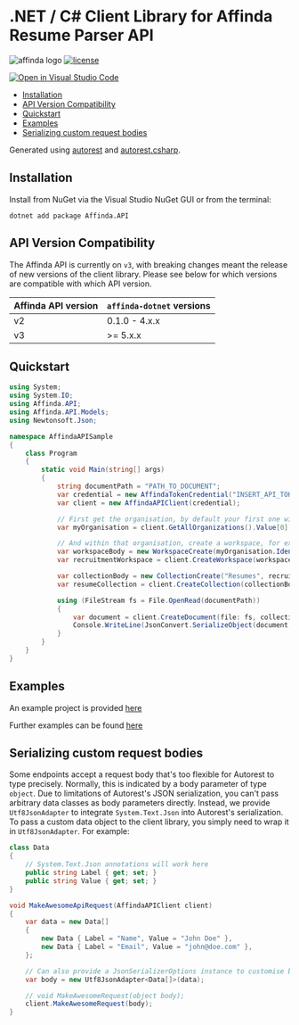 # .NET / C# Client Library for Affinda Resume Parser API

![affinda logo](https://api.affinda.com/static/documentation/affinda_logo_light.png)
[![license](https://img.shields.io/github/license/affinda/affinda-dotnet)](https://choosealicense.com/licenses/mit/)

[![Open in Visual Studio Code](https://open.vscode.dev/badges/open-in-vscode.svg)](https://open.vscode.dev/affinda/affinda-dotnet)


- [Installation](#installation)
- [API Version Compatibility](#api-version-compatibility)
- [Quickstart](#quickstart)
- [Examples](#examples)
- [Serializing custom request bodies](#serializing-custom-request-bodies)


Generated using [autorest](https://github.com/Azure/autorest)
and [autorest.csharp](https://github.com/Azure/autorest.csharp).

## Installation

Install from NuGet via the Visual Studio NuGet GUI or from the terminal:

```shell
dotnet add package Affinda.API
```

## API Version Compatibility

The Affinda API is currently on `v3`, with breaking changes meant the release of new versions of the client library.
Please see below for which versions are compatible with which API version.

| Affinda API version | `affinda-dotnet` versions |
| ------------------- | ------------------------- |
| v2                  | 0.1.0 - 4.x.x             |
| v3                  | \>= 5.x.x                 |

## Quickstart

```C#
using System;
using System.IO;
using Affinda.API;
using Affinda.API.Models;
using Newtonsoft.Json;

namespace AffindaAPISample
{
    class Program
    {
        static void Main(string[] args)
        {
            string documentPath = "PATH_TO_DOCUMENT";
            var credential = new AffindaTokenCredential("INSERT_API_TOKEN");
            var client = new AffindaAPIClient(credential);

            // First get the organisation, by default your first one will have free credits
            var myOrganisation = client.GetAllOrganizations().Value[0];

            // And within that organisation, create a workspace, for example for Recruitment:
            var workspaceBody = new WorkspaceCreate(myOrganisation.Identifier, "My Workspace");
            var recruitmentWorkspace = client.CreateWorkspace(workspaceBody).Value;

            var collectionBody = new CollectionCreate("Resumes", recruitmentWorkspace.Identifier, "resume");
            var resumeCollection = client.CreateCollection(collectionBody).Value;

            using (FileStream fs = File.OpenRead(documentPath))
            {
                var document = client.CreateDocument(file: fs, collection: resumeCollection.Identifier);
                Console.WriteLine(JsonConvert.SerializeObject(document, Formatting.Indented));
            }
        }
    }
}
```

## Examples

An example project is provided [here](./SampleProgram/SampleProgram.csproj)

Further examples can be found [here](./docs/samples_csharp.md)

## Serializing custom request bodies

Some endpoints accept a request body that's too flexible for Autorest to type precisely.
Normally, this is indicated by a body parameter of type `object`.
Due to limitations of Autorest's JSON serialization, you can't pass arbitrary data classes as body parameters directly.
Instead, we provide `Utf8JsonAdapter` to integrate `System.Text.Json` into Autorest's serialization.
To pass a custom data object to the client library, you simply need to wrap it in `Utf8JsonAdapter`.
For example:

```csharp
class Data
{
    // System.Text.Json annotations will work here
    public string Label { get; set; }
    public string Value { get; set; }
}

void MakeAwesomeApiRequest(AffindaAPIClient client)
{
    var data = new Data[]
    {
        new Data { Label = "Name", Value = "John Doe" },
        new Data { Label = "Email", Value = "john@doe.com" },
    };

    // Can also provide a JsonSerializerOptions instance to customise behaviour
    var body = new Utf8JsonAdapter<Data[]>(data);

    // void MakeAwesomeRequest(object body);
    client.MakeAwesomeRequest(body);
}
```
